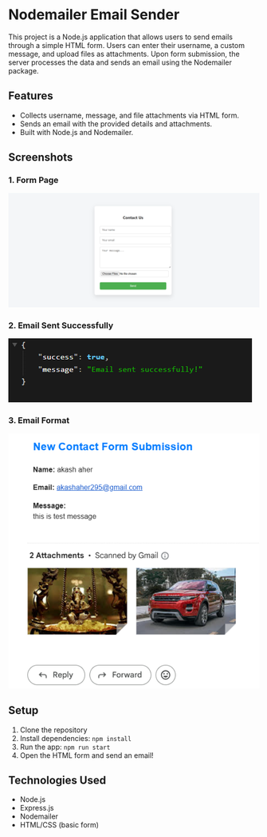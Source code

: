 # Nodemailer Email Sender

This project is a Node.js application that allows users to send emails through a simple HTML form. 
Users can enter their username, a custom message, and upload files as attachments. 
Upon form submission, the server processes the data and sends an email using the Nodemailer package.

## Features
- Collects username, message, and file attachments via HTML form.
- Sends an email with the provided details and attachments.
- Built with Node.js and Nodemailer.

## Screenshots

### 1. Form Page
![Form Page](./screenshots/form.png)

### 2. Email Sent Successfully
![Email Sent](./screenshots/success.png)

### 3. Email Format
![Email Sent](./screenshots/email.png)


## Setup
1. Clone the repository
2. Install dependencies: `npm install`
3. Run the app: `npm run start`
4. Open the HTML form and send an email!

## Technologies Used
- Node.js
- Express.js
- Nodemailer
- HTML/CSS (basic form)


